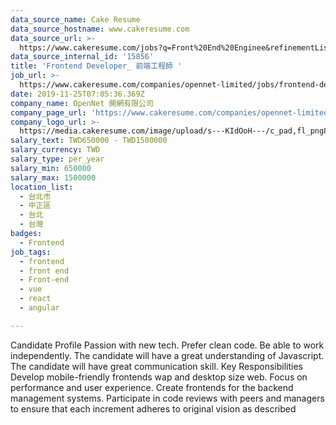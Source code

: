 ```yaml
---
data_source_name: Cake Resume
data_source_hostname: www.cakeresume.com
data_source_url: >-
  https://www.cakeresume.com/jobs?q=Front%20End%20Enginee&refinementList%5Blang_name%5D%5B0%5D=English&refinementList%5Bsalary_type%5D=per_year&range%5Bsalary_range%5D%5Bmin%5D=1000000
data_source_internal_id: '15856'
title: 'Frontend Developer_ 前端工程師 '
job_url: >-
  https://www.cakeresume.com/companies/opennet-limited/jobs/frontend-developer-front-end-engineer-a4d10c
date: 2019-11-25T07:05:36.369Z
company_name: OpenNet 開網有限公司
company_page_url: 'https://www.cakeresume.com/companies/opennet-limited'
company_logo_url: >-
  https://media.cakeresume.com/image/upload/s---KIdOoH---/c_pad,fl_png8,h_200,w_200/v1574663536/bzaybcelyff1kqaqhhmr.png
salary_text: TWD650000 - TWD1500000
salary_currency: TWD
salary_type: per_year
salary_min: 650000
salary_max: 1500000
location_list:
  - 台北市
  - 中正區
  - 台北
  - 台灣
badges:
  - Frontend
job_tags:
  - frontend
  - front end
  - Front-end
  - vue
  - react
  - angular

---
```


Candidate Profile Passion with new tech. Prefer clean code. Be able to work independently. The candidate will have a great understanding of Javascript. The candidate will have great communication skill. Key Responsibilities Develop mobile-friendly frontends wap and desktop size web. Focus on performance and user experience. Create frontends for the backend management systems. Participate in code reviews with peers and managers to ensure that each increment adheres to original vision as described